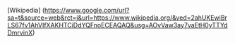 [Wikipedia] (https://www.google.com/url?sa=t&source=web&rct=j&url=https://www.wikipedia.org/&ved=2ahUKEwiBrLS67fv1AhVIfXAKHTCiDdYQFnoECEAQAQ&usg=AOvVaw3ay7vaEtH0yTTYdDmrvinX)
